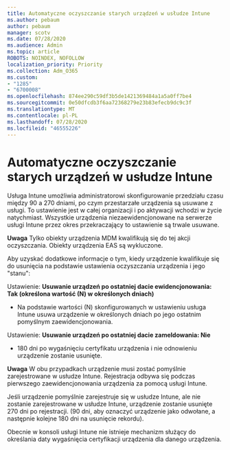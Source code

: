 ```yaml
---
title: Automatyczne oczyszczanie starych urządzeń w usłudze Intune
ms.author: pebaum
author: pebaum
manager: scotv
ms.date: 07/28/2020
ms.audience: Admin
ms.topic: article
ROBOTS: NOINDEX, NOFOLLOW
localization_priority: Priority
ms.collection: Adm_O365
ms.custom:
- "1285"
- "6700008"
ms.openlocfilehash: 874ee290c59df3b5de1421369484a1a5a0ff7be4
ms.sourcegitcommit: 0e50dfcdb3f6aa72368279e23b83efecb9dc9c3f
ms.translationtype: MT
ms.contentlocale: pl-PL
ms.lasthandoff: 07/28/2020
ms.locfileid: "46555226"
---
```

# <a name="automatic-cleanup-of-stale-devices-in-intune"></a>Automatyczne oczyszczanie starych urządzeń w usłudze Intune

Usługa Intune umożliwia administratorowi skonfigurowanie przedziału czasu między 90 a 270 dniami, po czym przestarzałe urządzenia są usuwane z usługi. To ustawienie jest w całej organizacji i po aktywacji wchodzi w życie natychmiast. Wszystkie urządzenia niezaewidencjonowane na serwerze usługi Intune przez okres przekraczający to ustawienie są trwale usuwane.

**Uwaga** Tylko obiekty urządzenia MDM kwalifikują się do tej akcji oczyszczania. Obiekty urządzenia EAS są wykluczone.

Aby uzyskać dodatkowe informacje o tym, kiedy urządzenie kwalifikuje się do usunięcia na podstawie ustawienia oczyszczania urządzenia i jego "stanu":

Ustawienie: **Usuwanie urządzeń po ostatniej dacie ewidencjonowania: Tak (określona wartość (N) w określonych dniach)**

- Na podstawie wartości (N) skonfigurowanych w ustawieniu usługa Intune usuwa urządzenie w określonych dniach po jego ostatnim pomyślnym zaewidencjonowania.

Ustawienie: **Usuwanie urządzeń po ostatniej dacie zameldowania: Nie**

- 180 dni po wygaśnięciu certyfikatu urządzenia i nie odnowieniu urządzenie zostanie usunięte.

**Uwaga** W obu przypadkach urządzenie musi zostać pomyślnie zarejestrowane w usłudze Intune. Rejestracja odbywa się podczas pierwszego zaewidencjonowania urządzenia za pomocą usługi Intune.

Jeśli urządzenie pomyślnie zarejestruje się w usłudze Intune, ale nie zostanie zarejestrowane w usłudze Intune, urządzenie zostanie usunięte 270 dni po rejestracji. (90 dni, aby oznaczyć urządzenie jako odwołane, a następnie kolejne 180 dni na usunięcie rekordu).

Obecnie w konsoli usługi Intune nie istnieje mechanizm służący do określania daty wygaśnięcia certyfikacji urządzenia dla danego urządzenia.